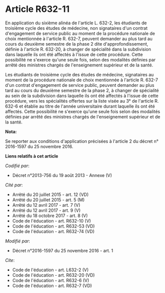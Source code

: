 # Article R632-11

En application du sixième alinéa de l'article L. 632-2, les étudiants de troisième cycle des études de médecine, non
signataires d'un contrat d'engagement de service public au moment de la procédure nationale de choix mentionnée à l'article
R. 632-7, peuvent demander au plus tard au cours du deuxième semestre de la phase 2 dite d'approfondissement, définie à
l'article R. 632-20, à changer de spécialité dans la subdivision dans laquelle ils ont été affectés à l'issue de cette
procédure. Cette possibilité ne s'exerce qu'une seule fois, selon des modalités définies par arrêté des ministres chargés de
l'enseignement supérieur et de la santé. 

Les étudiants de troisième cycle des études de médecine, signataires au moment de la procédure nationale de choix mentionnée
à l'article R. 632-7 d'un contrat d'engagement de service public, peuvent demander au plus tard au cours du deuxième semestre
de la phase 2, à changer de spécialité au sein de la subdivision dans laquelle ils ont été affectés à l'issue de cette
procédure, vers les spécialités offertes sur la liste visée au 3° de l'article R. 632-6 et établie au titre de l'année
universitaire durant laquelle ils ont été affectés. Cette possibilité ne s'exerce qu'une seule fois selon des modalités
définies par arrêté des ministres chargés de l'enseignement supérieur et de la santé.

**Nota:**

Se reporter aux conditions d'application précisées à l'article 2 du décret n° 2016-1597 du 25 novembre 2016.

**Liens relatifs à cet article**

_Codifié par_:

  - Décret n°2013-756 du 19 août 2013 -  Annexe (V)

_Cité par_:

  - Arrêté du 20 juillet 2015 - art. 12 (VD)
  - Arrêté du 20 juillet 2015 - art. 5 (M)
  - Arrêté du 12 avril 2017 - art. 7 (V)
  - Arrêté du 12 avril 2017 - art. 9 (V)
  - Arrêté du 18 octobre 2017 - art. 8 (V)
  - Code de l'éducation - art. R632-10 (V)
  - Code de l'éducation - art. R632-53 (VD)
  - Code de l'éducation - art. R632-74 (VD)

_Modifié par_:

  - Décret n°2016-1597 du 25 novembre 2016 - art. 1

_Cite_:

  - Code de l'éducation - art. L632-2 (V)
  - Code de l'éducation - art. R632-20 (VD)
  - Code de l'éducation - art. R632-6 (V)
  - Code de l'éducation - art. R632-7 (VD)
